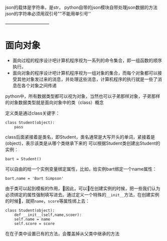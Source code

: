 json的载体是字符串，是str，
python自带的json模块自带处理json数据的方法
json的字符串必须用双引号""不能用单引号''


——————————
# 面向对象

* 面向过程的程序设计吧计算机程序视为一系列的命令集合，即一组函数的顺序执行。
* 面向对象的程序设计吧计算机程序视为一组对象的集合，而每个对象都可以接受其他对象发过来的消息，并处理这些消息，计算机程序的执行就是一些了消息在各个对象之间传递

python中，所有数据类型都可以视为对象，当然也可以子弟那样对象，子弟那样的对象数据类型就是面向对象中的类（class）概念


定义类是通过class关键字：
```
class Student(object):
    pass
```
class后面紧接着是类名，即Student，类名通常是大写开头的单词，紧接着是(object)，表示该类是从哪个类继承下来的
可以根据Student类创建出Student的实例：
```
bart = Student()
```
可以自由的给一个实例变量绑定属性，比如，给实例bart绑定一个name属性：
```
bart.name = 'Bart Simpson'
```
由于类可以起到模板的作用，因此，可以在创建实例的时候，把一些我们认为必须绑定的属性强制填写进去。通过定义一个特殊的`__init__`方法，在创建实例的时候，就把`name`，`score`等属性绑上去：
```
class Student(object):
    def __init__(self,name,scoer):
    self.name = name
    self.score = score
```

在在子类中设置已有的方法，会覆盖掉从父类中继承的方法
